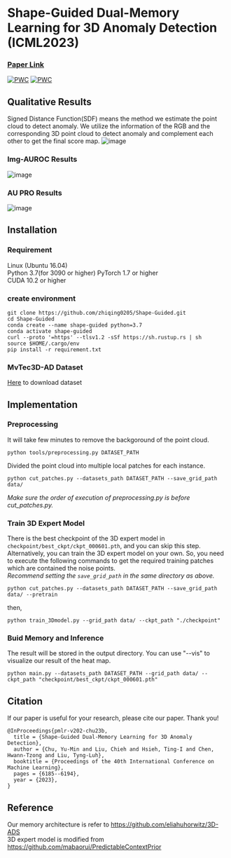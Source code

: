 # Shape-Guided Dual-Memory Learning for 3D Anomaly Detection (ICML2023)
### [Paper Link](https://openreview.net/pdf?id=IkSGn9fcPz)
[![PWC](https://img.shields.io/endpoint.svg?url=https://paperswithcode.com/badge/shape-guided-shape-guided-dual-memory/3d-anomaly-detection-and-segmentation-on)](https://paperswithcode.com/sota/3d-anomaly-detection-and-segmentation-on?p=shape-guided-shape-guided-dual-memory)
[![PWC](https://img.shields.io/endpoint.svg?url=https://paperswithcode.com/badge/shape-guided-shape-guided-dual-memory/rgb-3d-anomaly-detection-and-segmentation-on)](https://paperswithcode.com/sota/rgb-3d-anomaly-detection-and-segmentation-on?p=shape-guided-shape-guided-dual-memory)
## Qualitative Results
Signed Distance Function(SDF) means the method we estimate the point cloud to detect anomaly. We utilize the information of the RGB and the corresponding 3D point cloud to detect anomaly and complement each other to get the final score map.
![image](https://github.com/jayliu0313/Shape-Guided/blob/main/img/complementary_heatmap.png)
### Img-AUROC Results
![image](https://github.com/jayliu0313/Shape-Guided/blob/main/img/Img_AUROC.png)
### AU PRO Results
![image](https://github.com/jayliu0313/Shape-Guided/blob/main/img/Pix_AUPRO.png)
## Installation
### Requirement
Linux (Ubuntu 16.04)  
Python 3.7(for 3090 or higher)
PyTorch 1.7 or higher  
CUDA 10.2 or higher

### create environment
```
git clone https://github.com/zhiqing0205/Shape-Guided.git
cd Shape-Guided
conda create --name shape-guided python=3.7
conda activate shape-guided
curl --proto '=https' --tlsv1.2 -sSf https://sh.rustup.rs | sh
source $HOME/.cargo/env
pip install -r requirement.txt
```

### MvTec3D-AD Dataset
[Here](https://www.mvtec.com/company/research/datasets/mvtec-3d-ad) to download dataset

## Implementation

### Preprocessing
It will take few minutes to remove the backgoround of the point cloud.
```
python tools/preprocessing.py DATASET_PATH
```
Divided the point cloud into multiple local patches for each instance.<br/>
```
python cut_patches.py --datasets_path DATASET_PATH --save_grid_path data/
```
*Make sure the order of execution of preprocessing.py is before cut_patches.py.* <br/>

### Train 3D Expert Model
There is the best checkpoint of the 3D expert model in ```checkpoint/best_ckpt/ckpt_000601.pth```, and you can skip this step. Alternatively, you can train the 3D expert model on your own. So, you need to execute the following commands to get the required training patches which are contained the noise points.<br/>
*Recommend setting the ```save_grid_path``` in the same directory as above.*
```
python cut_patches.py --datasets_path DATASET_PATH --save_grid_path data/ --pretrain
```
then,
```
python train_3Dmodel.py --grid_path data/ --ckpt_path "./checkpoint"
```

### Buid Memory and Inference
The result will be stored in the output directory.
You can use "--vis" to visualize our result of the heat map. 
```
python main.py --datasets_path DATASET_PATH --grid_path data/ --ckpt_path "checkpoint/best_ckpt/ckpt_000601.pth"
```

## Citation
If our paper is useful for your research, please cite our paper. Thank you!
```
@InProceedings{pmlr-v202-chu23b,
  title = {Shape-Guided Dual-Memory Learning for 3D Anomaly Detection},
  author = {Chu, Yu-Min and Liu, Chieh and Hsieh, Ting-I and Chen, Hwann-Tzong and Liu, Tyng-Luh},
  booktitle = {Proceedings of the 40th International Conference on Machine Learning},
  pages = {6185--6194},
  year = {2023},
}
```

## Reference
Our memory architecture is refer to https://github.com/eliahuhorwitz/3D-ADS  
3D expert model is modified from https://github.com/mabaorui/PredictableContextPrior
